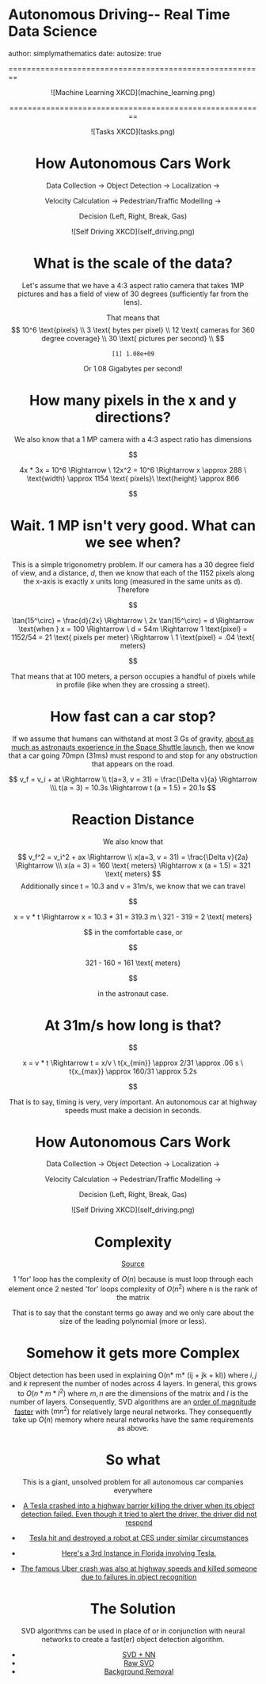 Autonomous Driving-- Real Time Data Science
========================================================
author: simplymathematics
date: 
autosize: true


========================================================
<center> ![Machine Learning XKCD](machine_learning.png) </cemter>



========================================================
<center> ![Tasks XKCD](tasks.png) </center>


How Autonomous Cars Work
========================================================

Data Collection $\rightarrow$ Object Detection $\rightarrow$ Localization $\rightarrow$ 

Velocity Calculation $\rightarrow$  Pedestrian/Traffic Modelling $\rightarrow$ 

Decision (Left, Right, Break, Gas)

<center> ![Self Driving XKCD](self_driving.png) </center>


What is the scale of the data?
========================================================

Let's assume that we have a 4:3 aspect ratio camera that takes 1MP pictures and has a field of view of 30 degrees (sufficiently far from the lens). 

That means that
$$
10^6 \text{pixels} \\
3 \text{ bytes per pixel} \\
12 \text{ cameras for 360 degree coverage} \\
30 \text{ pictures per second} \\
$$


```
[1] 1.08e+09
```

Or 1.08 Gigabytes per second!

How many pixels in the x and y directions?
=======================================================
We also know that a 1 MP camera with a 4:3 aspect ratio has dimensions

$$

4x * 3x = 10^6 \Rightarrow \\
12x^2 = 10^6 \Rightarrow x \approx 288 \\
\text{width} \approx 1154 \text{ pixels}\\
\text{height} \approx 866

$$

Wait. 1 MP isn't very good. What can we see when?
========================================================
This is a simple trigonometry problem. If our camera has a 30 degree field of view, and a distance, $d$, then we know that each of the 1152 pixels along the x-axis is exactly $x$ units long (measured in the same units as d). Therefore

$$

\tan(15^\circ) = \frac{d}{2x} \Rightarrow \\
2x \tan(15^\circ) = d \Rightarrow 
\text{when } x = 100 \Rightarrow \\
d = 54m \Rightarrow 
1 \text{pixel} = 1152/54 = 21 \text{ pixels per meter} \Rightarrow \\
1 \text{pixel} = .04 \text{ meters}

$$

That means that at 100 meters, a person occupies a handful of pixels while in profile (like when they are crossing a street). 

How fast can a car stop?
========================================================
If we assume that humans can withstand at most 3 Gs of gravity, [about as much as astronauts experience in the Space Shuttle launch](https://www.cnbc.com/id/100959733), then we know that
a car going 70mpn (31ms) must respond to and stop for any obstruction that appears on the road.


$$
v_f = v_i + at \Rightarrow \\
t(a=3, v = 31) = \frac{\Delta v}{a} \Rightarrow \\\
t(a = 3) = 10.3s \Rightarrow
t (a = 1.5) = 20.1s
$$


Reaction Distance
==========================================================
We also know that

$$
v_f^2 = v_i^2 + ax \Rightarrow \\
x(a=3, v = 31) = \frac{\Delta v}{2a} \Rightarrow \\\
x(a = 3) = 160 \text{ meters} \Rightarrow 
x (a = 1.5) = 321 \text{ meters}
$$
Additionally since t = 10.3 and v = 31m/s, we know that we can travel

$$

x = v * t \Rightarrow 
x = 10.3 * 31 = 319.3 m \\
321 - 319 = 2 \text{ meters}

$$
in the comfortable case, or

$$

321 - 160 = 161 \text{ meters}

$$

in the astronaut case.





At 31m/s how long is that?
=========================================

$$

x = v * t \Rightarrow t = x/v \\
t{x_{min}} \approx 2/31 \approx .06 s \\
t{x_{max}} \approx 160/31 \approx 5.2s

$$

That is to say, timing is very, very important. An autonomous car at highway speeds must make a decision in seconds.


How Autonomous Cars Work
========================================================

Data Collection $\rightarrow$ Object Detection $\rightarrow$ Localization $\rightarrow$ 

Velocity Calculation $\rightarrow$  Pedestrian/Traffic Modelling $\rightarrow$ 

Decision (Left, Right, Break, Gas)

<center> ![Self Driving XKCD](self_driving.png) </center>



Complexity
============================================================

[Source](https://ai.stackexchange.com/questions/5728/what-is-the-time-complexity-for-training-a-neural-network-using-back-propagation)

1 'for' loop has the complexity of $O(n)$ because is must loop through each element once
2 nested 'for' loops complexity of $O(n^2)$ where n is the rank of the matrix

That is to say that the constant terms go away and we only care about the size of the leading polynomial (more or less). 


Somehow it gets more Complex
================================================================
Object detection has been used in explaining  O(n* m* (ij + jk + kl))
where $i, j \text{ and } k$ represent the  number of nodes across 4 layers. In general, this grows to $O(n*m*l^2)$ where $m, n$ are the dimensions of the matrix and $l$ is the number of layers. Consequently, SVD algorithms are an [order of magnitude faster](http://rakaposhi.eas.asu.edu/s01-cse494-mailarchive/msg00028.html) with $(mn^2)$ for relatively large neural networks. They consequently take up $O(n)$ memory where neural networks have the same requirements as above. 




So what
===================================================================

This is a giant, unsolved problem for all autonomous car companies everywhere

- [A Tesla crashed into a highway barrier killing the driver when its object detection failed. Even though it tried to alert the driver, the driver did not respond](https://techcrunch.com/2019/05/01/tesla-sued-in-wrongful-death-lawsuit-that-alleges-autopilot-caused-crash/?guccounter=1&guce_referrer_us=aHR0cHM6Ly93d3cuZ29vZ2xlLmNvbS8&guce_referrer_cs=sfuyKjPp67RP5YAPrMmpqg)

- [Tesla hit and destroyed a robot at CES under similar circumstances](https://www.independent.co.uk/life-style/gadgets-and-tech/news/tesla-robot-crash-self-driving-car-promobot-putin-ces-2019-las-vegas-elon-musk-a8718866.html)

- [Here's a 3rd Instance in Florida involving Tesla.](https://www.wired.com/story/teslas-latest-autopilot-death-looks-like-prior-crash/)

- [The famous Uber crash was also at highway speeds and killed someone due to failures in object recognition](https://www.engadget.com/2018/05/07/uber-crash-reportedly-caused-by-software-that-ignored-objects-in/?guccounter=1&guce_referrer=aHR0cHM6Ly93d3cuZ29vZ2xlLmNvbS8&guce_referrer_sig=AQAAADhao-YTk9C4lHgo9Me_0hYFgzPfScdQ4C5L9zYYSTaxHKEQqMi_NshN3grQIo3eAKHjMPIsnFAeIuGvyiQX7aoUwE9ZR6LsrV_TlbCPabQsUknQx3IlNdsLXrVLxLMRXpLSLVI9VeRfqqxCLnGWM_0842psLfYNFJHgDk2FWsQ2)

The Solution
=====================================================================

SVD algorithms can be used in place of or in conjunction with neural networks to create a fast(er) object detection algorithm.

- [SVD + NN](https://ieeexplore.ieee.org/dAocument/7464858)
- [Raw SVD](https://www.math.cuhk.edu.hk/~lmlui/CaoSVDintro.pdf)
- [Background Removal](https://github.com/carriexu24/Background-Removal-with-SVD)

